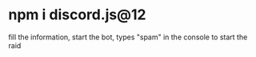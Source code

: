 # npm i discord.js@12

 fill the information,
 start the bot,
 types "spam" in the console to start the raid
